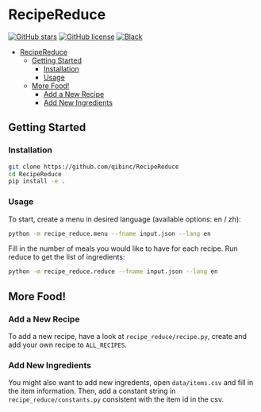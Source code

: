 # RecipeReduce

[![GitHub stars](https://img.shields.io/github/stars/qibinc/RecipeReduce)](https://github.com/qibinc/RecipeReduce/stargazers)
[![GitHub license](https://img.shields.io/github/license/qibinc/RecipeReduce)](https://github.com/qibinc/RecipeReduce/blob/master/LICENSE)
[![Black](https://img.shields.io/badge/code%20style-black-000000.svg)](https://github.com/ambv/black)

- [RecipeReduce](#recipereduce)
  - [Getting Started](#getting-started)
    - [Installation](#installation)
    - [Usage](#usage)
  - [More Food!](#more-food)
    - [Add a New Recipe](#add-a-new-recipe)
    - [Add New Ingredients](#add-new-ingredients)

## Getting Started

### Installation

```bash
git clone https://github.com/qibinc/RecipeReduce
cd RecipeReduce
pip install -e .
```

### Usage

To start, create a menu in desired language (available options: en / zh):

```bash
python -m recipe_reduce.menu --fname input.json --lang en
```

Fill in the number of meals you would like to have for each recipe. Run reduce to get the list of ingredients:

```bash
python -m recipe_reduce.reduce --fname input.json --lang en
```

## More Food!

### Add a New Recipe

To add a new recipe, have a look at  `recipe_reduce/recipe.py`, create and add your own recipe to `ALL_RECIPES`.

### Add New Ingredients

You might also want to add new ingredents, open `data/items.csv` and fill in the item information. Then, add a constant string in `recipe_reduce/constants.py` consistent with the item id in the csv.
